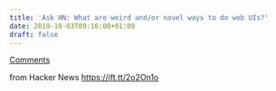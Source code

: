 ```yaml
---
title: 'Ask HN: What are weird and/or novel ways to do web UIs?'
date: 2019-10-03T09:16:00+01:00
draft: false
---
```


[Comments](https://news.ycombinator.com/item?id=21144228)  
  
from Hacker News https://ift.tt/2o2On1o